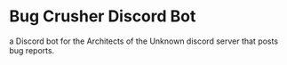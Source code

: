 # Bug Crusher Discord Bot
a Discord bot for the Architects of the Unknown discord server that posts bug reports.
